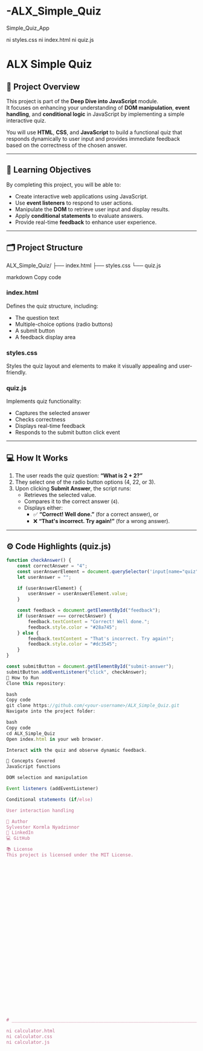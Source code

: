 # -ALX_Simple_Quiz
 Simple_Quiz_App



ni styles.css
ni index.html
ni quiz.js


# ALX Simple Quiz

## 📝 Project Overview

This project is part of the **Deep Dive into JavaScript** module.  
It focuses on enhancing your understanding of **DOM manipulation**, **event handling**, and **conditional logic** in JavaScript by implementing a simple interactive quiz.

You will use **HTML**, **CSS**, and **JavaScript** to build a functional quiz that responds dynamically to user input and provides immediate feedback based on the correctness of the chosen answer.

---

## 🎯 Learning Objectives

By completing this project, you will be able to:

- Create interactive web applications using JavaScript.
- Use **event listeners** to respond to user actions.
- Manipulate the **DOM** to retrieve user input and display results.
- Apply **conditional statements** to evaluate answers.
- Provide real-time **feedback** to enhance user experience.

---

## 🗂️ Project Structure

ALX_Simple_Quiz/
├── index.html
├── styles.css
└── quiz.js

markdown
Copy code

### **index.html**
Defines the quiz structure, including:
- The question text
- Multiple-choice options (radio buttons)
- A submit button
- A feedback display area

### **styles.css**
Styles the quiz layout and elements to make it visually appealing and user-friendly.

### **quiz.js**
Implements quiz functionality:
- Captures the selected answer
- Checks correctness
- Displays real-time feedback
- Responds to the submit button click event

---

## 💻 How It Works

1. The user reads the quiz question: **“What is 2 + 2?”**  
2. They select one of the radio button options (4, 22, or 3).
3. Upon clicking **Submit Answer**, the script runs:
   - Retrieves the selected value.
   - Compares it to the correct answer (`4`).
   - Displays either:
     - ✅ **“Correct! Well done.”** (for a correct answer), or  
     - ❌ **“That's incorrect. Try again!”** (for a wrong answer).

---

## ⚙️ Code Highlights (quiz.js)

```js
function checkAnswer() {
    const correctAnswer = "4";
    const userAnswerElement = document.querySelector('input[name="quiz"]:checked');
    let userAnswer = "";

    if (userAnswerElement) {
        userAnswer = userAnswerElement.value;
    }

    const feedback = document.getElementById("feedback");
    if (userAnswer === correctAnswer) {
        feedback.textContent = "Correct! Well done.";
        feedback.style.color = "#28a745";
    } else {
        feedback.textContent = "That's incorrect. Try again!";
        feedback.style.color = "#dc3545";
    }
}

const submitButton = document.getElementById("submit-answer");
submitButton.addEventListener("click", checkAnswer);
🚀 How to Run
Clone this repository:

bash
Copy code
git clone https://github.com/<your-username>/ALX_Simple_Quiz.git
Navigate into the project folder:

bash
Copy code
cd ALX_Simple_Quiz
Open index.html in your web browser.

Interact with the quiz and observe dynamic feedback.

🧠 Concepts Covered
JavaScript functions

DOM selection and manipulation

Event listeners (addEventListener)

Conditional statements (if/else)

User interaction handling

🏁 Author
Sylvester Kormla Nyadzinnor
📧 LinkedIn
💻 GitHub

📚 License
This project is licensed under the MIT License.






























# ____________________________________________________________________________________________________________

ni calculator.html
ni calculator.css
ni calculator.js

